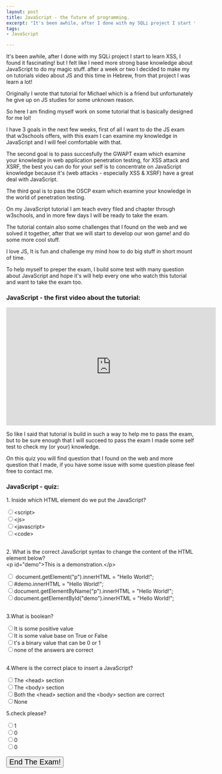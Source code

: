 ```yaml
---
layout: post
title: JavaScript - the future of programming.
excerpt: "It's been awhile, after I done with my SQLi project I start to learn XSS, I found it fascinating! but I felt like I need more strong base knowledge about JavaScript to do my magic stuff. after a week or two I decided to make my on tutorials video about JS and this time in Hebrew, from that project I was learn a lot!"
tags:
- JavaScript

---
```



It's been awhile, after I done with my SQLi project I start to learn XSS, I found it fascinating! but I felt like I need more strong base knowledge about JavaScript to do my magic stuff. after a week or two I decided to make my on tutorials video about JS and this time in Hebrew, from that project I was learn a lot!

Originally I wrote that tutorial for Michael which is a friend but unfortunately he give up on JS studies for some unknown reason.

So here I am finding myself work on some tutorial that is basically designed for me lol!

I have 3 goals in the next few weeks, first of all I want to do the JS exam that w3schools offers, with this exam I can examine my knowledge in JavaScript and I will feel comfortable with that.

The second goal is to pass succesfully the GWAPT exam which examine your knowledge in web application penetration testing, for XSS attack and XSRF, the best you can do for your self is to concentrate on JavaScript knowledge because it's (web attacks - especially XSS & XSRF) have a great deal with JavaScript.

The third goal is to pass the OSCP exam which examine your knowledge in the world of penetration testing.

On my JavaScript tutorial I am teach every filed and chapter through w3schools, and in more few days I will be ready to take the exam.

The tutorial contain also some challenges that I found on the web and we solved it together, after that we will start to develop our won game! and do some more cool stuff.

I love JS, It is fun and challenge my mind how to do big stuff in short mount of time.

To help myself to preper the exam, I build some test with many question about JavaScript and hope it's will help every one who watch this tutorial and want to take the exam too.


### JavaScript - the first video about the tutorial:

<iframe width="560" height="315" src="https://www.youtube.com/embed/2bJtEFba6zI" frameborder="0" allow="autoplay; encrypted-media" allowfullscreen></iframe>

So like I said that tutorial is build in such a way to help me to pass the exam, but to be sure enough that I will succeed to pass the exam I made some self test to check my (or your) knowledge.

On this quiz you will find question that I found on the web and more question that I made, if you have some issue with some question please feel free to contact me.

### JavaScript - quiz:

<form id="quiz" name="quiz">
<link rel="stylesheet" href="/scripts/quiz.css" />
  <p class="questions">1. Inside which HTML element do we put the JavaScript?</p>
  <input type="radio" id="mc" name="q1" value="1" />&lt;script&gt;<br />
  <input type="radio" id="mc" name="q1" value="0" />&lt;js&gt;<br />
  <input type="radio" id="mc" name="q1" value="0" />&lt;javascript&gt;<br />
  <input type="radio" id="mc" name="q1" value="0" />&lt;code&gt;<br />
  <br />

  <p class="questions">2. What is the correct JavaScript syntax to change the content of the HTML element below?
  <br />
  &lt;p id="demo"&gt;This is a demonstration.&lt;/p&gt;
  </p>
  <input type="radio" id="mc" name="q2" value="0" /> document.getElement("p").innerHTML = "Hello World!";<br />
  <input type="radio" id="mc" name="q2" value="0" />#demo.innerHTML = "Hello World!";<br />
  <input type="radio" id="mc" name="q2" value="0" />document.getElementByName("p").innerHTML = "Hello World!";<br />
  <input type="radio" id="mc" name="q2" value="1" />document.getElementById("demo").innerHTML = "Hello World!";<br /><br />


<p class = "questions">3.What is boolean?</p>
<input type="radio" id="mc" name="q3" value="0">It is some positive value<br>
<input type="radio" id="mc" name="q3" value="1">It is some value base on True or False<br>
<input type="radio" id="mc" name="q3" value="0">t's a binary value that can be 0 or 1<br>
<input type="radio" id="mc" name="q3" value="0">none of the answers are correct<br>
<br>




<p class = "questions">4.Where is the correct place to insert a JavaScript?</p>
<input type="radio" id="mc" name="q4" value="0">The &lt;head&gt; section<br>
<input type="radio" id="mc" name="q4" value="0">The &lt;body&gt; section<br>
<input type="radio" id="mc" name="q4" value="1">Both the &lt;head&gt; section and the &lt;body&gt; section are correct<br>
<input type="radio" id="mc" name="q4" value="0">None<br>




<p class = "questions">5.check please?</p>
<input type="radio" id="mc" name="q5" value="1">1<br>
<input type="radio" id="mc" name="q5" value="0">0<br>
<input type="radio" id="mc" name="q5" value="0">0<br>
<input type="radio" id="mc" name="q5" value="0">0<br>




<script>
function check(){var answer = document.getElementById("answer");
var correct = 0
var q1= document.quiz.q1.value;
if(q1== '1'){correct++};
var q2= document.quiz.q2.value;
if(q2== '1'){correct++};
var q3= document.quiz.q3.value;
if(q3== '1'){correct++};
var q4= document.quiz.q4.value;
if(q4== '1'){correct++};
var q5= document.quiz.q5.value;
if(q5== '1'){correct++};
answer.innerHTML='Your scor is: '+correct*100/5;

</script>



<br>
<input id = "button" type = "button" value = "End The Exam!" style="font-size:20px" onclick = "check();">
<p id="answer"></p>
</form>
